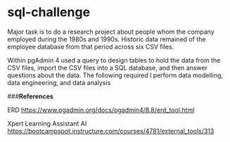 # sql-challenge

Major task is to do a research project about people whom the company employed during the 1980s and 1990s. Historic data remained of the employee database from that period across six CSV files.

Within pgAdmin 4 used a query to design tables to hold the data from the CSV files, import the CSV files into a SQL database, and then answer questions about the data. 
The following required I perform data modelling, data engineering, and data analysis


###**References**

ERD
https://www.pgadmin.org/docs/pgadmin4/8.8/erd_tool.html

Xpert Learning Assistant AI
https://bootcampspot.instructure.com/courses/4781/external_tools/313
